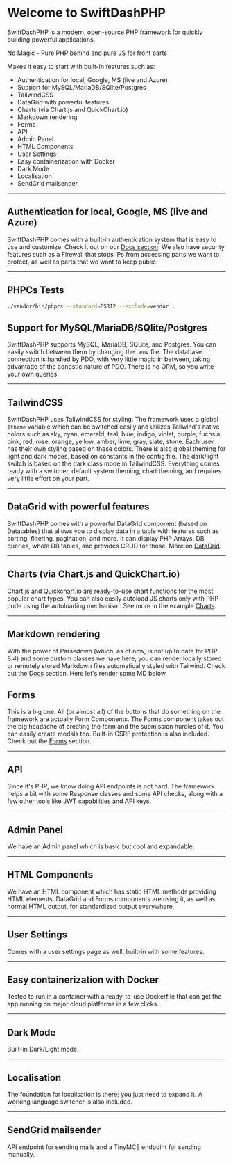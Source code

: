 # Welcome to SwiftDashPHP

SwiftDashPHP is a modern, open-source PHP framework for quickly building powerful applications.

No Magic - Pure PHP behind and pure JS for front parts

Makes it easy to start with built-in features such as:

- Authentication for local, Google, MS (live and Azure)
- Support for MySQL/MariaDB/SQlite/Postgres
- TailwindCSS
- DataGrid with powerful features
- Charts (via Chart.js and QuickChart.io)
- Markdown rendering
- Forms
- API
- Admin Panel
- HTML Components
- User Settings
- Easy containerization with Docker
- Dark Mode
- Localisation
- SendGrid mailsender

---

## Authentication for local, Google, MS (live and Azure)

SwiftDashPHP comes with a built-in authentication system that is easy to use and customize. Check it out on our [Docs section](/docs/authentication). We also have security features such as a Firewall that stops IPs from accessing parts we want to protect, as well as parts that we want to keep public.

---

## PHPCs Tests

```bash
./vendor/bin/phpcs --standard=PSR12 --exclude=vendor .
```

## Support for MySQL/MariaDB/SQlite/Postgres

SwiftDashPHP supports MySQL, MariaDB, SQLite, and Postgres. You can easily switch between them by changing the `.env` file. The database connection is handled by PDO, with very little magic in between, taking advantage of the agnostic nature of PDO. There is no ORM, so you write your own queries.

---

## TailwindCSS

SwiftDashPHP uses TailwindCSS for styling. The framework uses a global `$theme` variable which can be switched easily and utilizes Tailwind's native colors such as sky, cyan, emerald, teal, blue, indigo, violet, purple, fuchsia, pink, red, rose, orange, yellow, amber, lime, gray, slate, stone. Each user has their own styling based on these colors. There is also global theming for light and dark modes, based on constants in the config file. The dark/light switch is based on the dark class mode in TailwindCSS. Everything comes ready with a switcher, default system theming, chart theming, and requires very little effort on your part.

---

## DataGrid with powerful features

SwiftDashPHP comes with a powerful DataGrid component (based on Datatables) that allows you to display data in a table with features such as sorting, filtering, pagination, and more. It can display PHP Arrays, DB queries, whole DB tables, and provides CRUD for those. More on [DataGrid](/datagrid).

---

## Charts (via Chart.js and QuickChart.io)

Chart.js and Quickchart.io are ready-to-use chart functions for the most popular chart types. You can also easily autoload JS charts only with PHP code using the autoloading mechanism. See more in the example [Charts](/charts).

---

## Markdown rendering

With the power of Parsedown (which, as of now, is not up to date for PHP 8.4) and some custom classes we have here, you can render locally stored or remotely stored Markdown files automatically styled with Tailwind. Check out the [Docs](/docs) section. Here let's render some MD below.

## Forms

This is a big one. All (or almost all) of the buttons that do something on the framework are actually Form Components. The Forms component takes out the big headache of creating the form and the submission hurdles of it. You can easily create modals too. Built-in CSRF protection is also included. Check out the [Forms](/forms) section.

---

## API

Since it's PHP, we know doing API endpoints is not hard. The framework helps a bit with some Response classes and some API checks, along with a few other tools like JWT capabilities and API keys.

---

## Admin Panel

We have an Admin panel which is basic but cool and expandable.

---

## HTML Components

We have an HTML component which has static HTML methods providing HTML elements. DataGrid and Forms components are using it, as well as normal HTML output, for standardized output everywhere.

---

## User Settings

Comes with a user settings page as well, built-in with some features.

---

## Easy containerization with Docker

Tested to run in a container with a ready-to-use Dockerfile that can get the app running on major cloud platforms in a few clicks.

---

## Dark Mode

Built-in Dark/Light mode.

---

## Localisation

The foundation for localisation is there; you just need to expand it. A working language switcher is also included.

---

## SendGrid mailsender

API endpoint for sending mails and a TinyMCE endpoint for sending manually.
